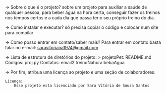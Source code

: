 -> Sobre o que é o projeto? sobre um projeto para auxiliar a saúde de qualquer pessoa, para beber água na hora certa, conseguir fazer os treinos nos tempos certos e a cada dia que passa ter o seu próprio treino do dia.

-> Como instalar e executar? só precisa copiar o código e colocar num site para compilar 

-> Como posso entrar em contato/saber mais? Para entrar em contato basta falar no e-mail: saravitoriana1974@gmail.com

-> Lista de estrutura de diretórios do projeto: > projetoPet: README.md Códigos: proj.py Contatos: email2 treinoNahora bebaAgua

-> Por fim, atribua uma licença ao projeto e uma seção de colaboradores.

	Licença:
        Esse projeto esta licenciado por Sara Vitória de Souza Santos

	
